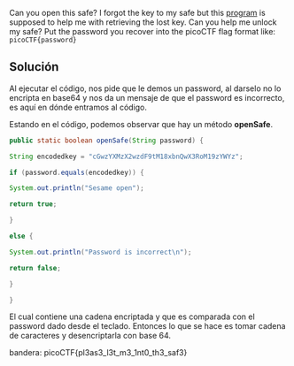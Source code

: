 Can you open this safe? I forgot the key to my safe but this [program](https://artifacts.picoctf.net/c/463/SafeOpener.java) is supposed to help me with retrieving the lost key. Can you help me unlock my safe? Put the password you recover into the picoCTF flag format like: `picoCTF{password}`

## Solución

Al ejecutar el código, nos pide que le demos un password, al darselo no lo encripta en base64 y nos da un mensaje de que el password es incorrecto, es aquí en dónde entramos al código.

Estando en el código, podemos observar que hay un método **openSafe**.
``` java
public static boolean openSafe(String password) {

String encodedkey = "cGwzYXMzX2wzdF9tM18xbnQwX3RoM19zYWYz";

if (password.equals(encodedkey)) {

System.out.println("Sesame open");

return true;

}

else {

System.out.println("Password is incorrect\n");

return false;

}

}
```

El cual contiene una cadena encriptada y que es comparada con el password dado desde el teclado. Entonces lo que se hace es tomar cadena de caracteres y desencriptarla con base 64.

bandera:
picoCTF{pl3as3_l3t_m3_1nt0_th3_saf3}